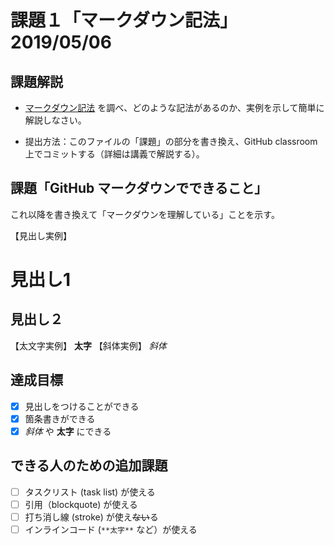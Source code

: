 # 課題１「マークダウン記法」2019/05/06

## 課題解説

- [マークダウン記法](https://guides.github.com/features/mastering-markdown/) を調べ、どのような記法があるのか、実例を示して簡単に解説しなさい。

- 提出方法：このファイルの「課題」の部分を書き換え、GitHub classroom 上でコミットする（詳細は講義で解説する）。

## 課題「GitHub マークダウンでできること」
これ以降を書き換えて「マークダウンを理解している」ことを示す。

【見出し実例】
# 見出し1
## 見出し２
【太文字実例】
**太字**
【斜体実例】
*斜体*

## 達成目標

- [x] 見出しをつけることができる
- [x] 箇条書きができる
- [x] *斜体* や **太字** にできる

## できる人のための追加課題

- [ ] タスクリスト (task list) が使える
- [ ] 引用（blockquote) が使える
- [ ] 打ち消し線 (stroke) が使え~~ない~~る
- [ ] インラインコード (`**太字**` など）が使える
